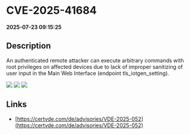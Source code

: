 # CVE-2025-41684

**2025-07-23 09:15:25**

## Description
An authenticated remote attacker can execute arbitrary commands with root privileges on affected devices due to lack of improper sanitizing of user input in the Main Web Interface (endpoint tls_iotgen_setting).

![](https://img.shields.io/static/v1?label=Score&message=8.8&color=red)
![](https://img.shields.io/static/v1?label=Severity&message=HIGH&color=red)
![](https://img.shields.io/static/v1?label=CWE&message=RCE&color=green)

## Links
- [https://certvde.com/de/advisories/VDE-2025-052](https://certvde.com/de/advisories/VDE-2025-052)
